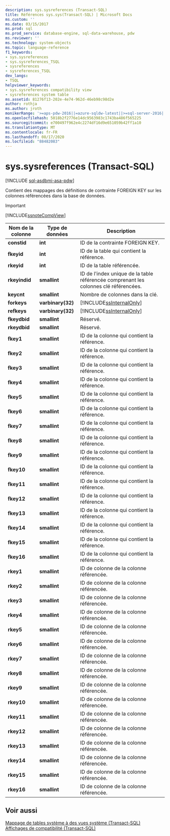 ```yaml
---
description: sys.sysreferences (Transact-SQL)
title: Références sys.sys(Transact-SQL) | Microsoft Docs
ms.custom: ''
ms.date: 03/15/2017
ms.prod: sql
ms.prod_service: database-engine, sql-data-warehouse, pdw
ms.reviewer: ''
ms.technology: system-objects
ms.topic: language-reference
f1_keywords:
- sys.sysreferences
- sys.sysreferences_TSQL
- sysreferences
- sysreferences_TSQL
dev_langs:
- TSQL
helpviewer_keywords:
- sys.sysreferences compatibility view
- sysreferences system table
ms.assetid: 81276f13-202e-4e74-962d-46eb98c98d2e
author: rothja
ms.author: jroth
monikerRange: '>=aps-pdw-2016||=azure-sqldw-latest||>=sql-server-2016||=sqlallproducts-allversions||>=sql-server-linux-2017||=azuresqldb-mi-current'
ms.openlocfilehash: 5018b2f2776e14dc9563983c1743ba486f565225
ms.sourcegitcommit: e700497f962e4c2274df16d9e651059b42ff1a10
ms.translationtype: MT
ms.contentlocale: fr-FR
ms.lasthandoff: 08/17/2020
ms.locfileid: "88482083"
---
```

# <a name="syssysreferences-transact-sql"></a>sys.sysreferences (Transact-SQL)
[!INCLUDE [sql-asdbmi-asa-pdw](../../includes/applies-to-version/sql-asdbmi-asa-pdw.md)]

  Contient des mappages des définitions de contrainte FOREIGN KEY sur les colonnes référencées dans la base de données.  
  
> [!IMPORTANT]  
>  [!INCLUDE[ssnoteCompView](../../includes/ssnotecompview-md.md)]  
  
|Nom de la colonne|Type de données|Description|  
|-----------------|---------------|-----------------|  
|**constid**|**int**|ID de la contrainte FOREIGN KEY.|  
|**fkeyid**|**int**|ID de la table qui contient la référence.|  
|**rkeyid**|**int**|ID de la table référencée.|  
|**rkeyindid**|**smallint**|ID de l'index unique de la table référencée comprenant les colonnes clé référencées.|  
|**keycnt**|**smallint**|Nombre de colonnes dans la clé.|  
|**forkeys**|**varbinary(32)**|[!INCLUDE[ssInternalOnly](../../includes/ssinternalonly-md.md)]|  
|**refkeys**|**varbinary(32)**|[!INCLUDE[ssInternalOnly](../../includes/ssinternalonly-md.md)]|  
|**fkeydbid**|**smallint**|Réservé.|  
|**rkeydbid**|**smallint**|Réservé.|  
|**fkey1**|**smallint**|ID de la colonne qui contient la référence.|  
|**fkey2**|**smallint**|ID de la colonne qui contient la référence.|  
|**fkey3**|**smallint**|ID de la colonne qui contient la référence.|  
|**fkey4**|**smallint**|ID de la colonne qui contient la référence.|  
|**fkey5**|**smallint**|ID de la colonne qui contient la référence.|  
|**fkey6**|**smallint**|ID de la colonne qui contient la référence.|  
|**fkey7**|**smallint**|ID de la colonne qui contient la référence.|  
|**fkey8**|**smallint**|ID de la colonne qui contient la référence.|  
|**fkey9**|**smallint**|ID de la colonne qui contient la référence.|  
|**fkey10**|**smallint**|ID de la colonne qui contient la référence.|  
|**fkey11**|**smallint**|ID de la colonne qui contient la référence.|  
|**fkey12**|**smallint**|ID de la colonne qui contient la référence.|  
|**fkey13**|**smallint**|ID de la colonne qui contient la référence.|  
|**fkey14**|**smallint**|ID de la colonne qui contient la référence.|  
|**fkey15**|**smallint**|ID de la colonne qui contient la référence.|  
|**fkey16**|**smallint**|ID de la colonne qui contient la référence.|  
|**rkey1**|**smallint**|ID de colonne de la colonne référencée.|  
|**rkey2**|**smallint**|ID de colonne de la colonne référencée.|  
|**rkey3**|**smallint**|ID de colonne de la colonne référencée.|  
|**rkey4**|**smallint**|ID de colonne de la colonne référencée.|  
|**rkey5**|**smallint**|ID de colonne de la colonne référencée.|  
|**rkey6**|**smallint**|ID de colonne de la colonne référencée.|  
|**rkey7**|**smallint**|ID de colonne de la colonne référencée.|  
|**rkey8**|**smallint**|ID de colonne de la colonne référencée.|  
|**rkey9**|**smallint**|ID de colonne de la colonne référencée.|  
|**rkey10**|**smallint**|ID de colonne de la colonne référencée.|  
|**rkey11**|**smallint**|ID de colonne de la colonne référencée.|  
|**rkey12**|**smallint**|ID de colonne de la colonne référencée.|  
|**rkey13**|**smallint**|ID de colonne de la colonne référencée.|  
|**rkey14**|**smallint**|ID de colonne de la colonne référencée.|  
|**rkey15**|**smallint**|ID de colonne de la colonne référencée.|  
|**rkey16**|**smallint**|ID de colonne de la colonne référencée.|  
  
## <a name="see-also"></a>Voir aussi  
 [Mappage de tables système à des vues système &#40;Transact-SQL&#41;](../../relational-databases/system-tables/mapping-system-tables-to-system-views-transact-sql.md)   
 [Affichages de compatibilité &#40;Transact-SQL&#41;](~/relational-databases/system-compatibility-views/system-compatibility-views-transact-sql.md)  
  
  
